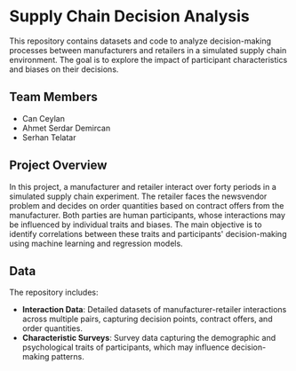 # Supply Chain Decision Analysis

This repository contains datasets and code to analyze decision-making processes between manufacturers and retailers in a simulated supply chain environment. The goal is to explore the impact of participant characteristics and biases on their decisions.

## Team Members

* Can Ceylan
* Ahmet Serdar Demircan
* Serhan Telatar

## Project Overview

In this project, a manufacturer and retailer interact over forty periods in a simulated supply chain experiment. The retailer faces the newsvendor problem and decides on order quantities based on contract offers from the manufacturer. Both parties are human participants, whose interactions may be influenced by individual traits and biases. The main objective is to identify correlations between these traits and participants' decision-making using machine learning and regression models.

## Data

The repository includes:

- **Interaction Data**: Detailed datasets of manufacturer-retailer interactions across multiple pairs, capturing decision points, contract offers, and order quantities.
- **Characteristic Surveys**: Survey data capturing the demographic and psychological traits of participants, which may influence decision-making patterns.
